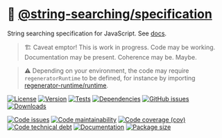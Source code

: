 :scroll: [@string-searching/specification](https://string-searching.github.io/specification)
==

String searching specification for JavaScript.
See [docs](https://string-searching.github.io/specification/index.html).

> :building_construction: Caveat emptor! This is work in progress. Code may be
> working. Documentation may be present. Coherence may be. Maybe.

> :warning: Depending on your environment, the code may require
> `regeneratorRuntime` to be defined, for instance by importing
> [regenerator-runtime/runtime](https://www.npmjs.com/package/regenerator-runtime).

[![License](https://img.shields.io/github/license/string-searching/specification.svg)](https://raw.githubusercontent.com/string-searching/specification/main/LICENSE)
[![Version](https://img.shields.io/npm/v/@string-searching/specification.svg)](https://www.npmjs.org/package/@string-searching/specification)
[![Tests](https://img.shields.io/github/actions/workflow/status/string-searching/specification/ci.yml?branch=main&event=push&label=tests)](https://github.com/string-searching/specification/actions/workflows/ci.yml?query=branch:main)
[![Dependencies](https://img.shields.io/librariesio/github/string-searching/specification.svg)](https://github.com/string-searching/specification/network/dependencies)
[![GitHub issues](https://img.shields.io/github/issues/string-searching/specification.svg)](https://github.com/string-searching/specification/issues)
[![Downloads](https://img.shields.io/npm/dm/@string-searching/specification.svg)](https://www.npmjs.org/package/@string-searching/specification)

[![Code issues](https://img.shields.io/codeclimate/issues/string-searching/specification.svg)](https://codeclimate.com/github/string-searching/specification/issues)
[![Code maintainability](https://img.shields.io/codeclimate/maintainability/string-searching/specification.svg)](https://codeclimate.com/github/string-searching/specification/trends/churn)
[![Code coverage (cov)](https://img.shields.io/codecov/c/gh/string-searching/specification/main.svg)](https://codecov.io/gh/string-searching/specification)
[![Code technical debt](https://img.shields.io/codeclimate/tech-debt/string-searching/specification.svg)](https://codeclimate.com/github/string-searching/specification/trends/technical_debt)
[![Documentation](https://string-searching.github.io/specification/badge.svg)](https://string-searching.github.io/specification/source.html)
[![Package size](https://img.shields.io/bundlephobia/minzip/@string-searching/specification)](https://bundlephobia.com/result?p=@string-searching/specification)
